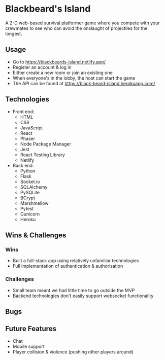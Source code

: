 # Blackbeard's Island

A 2-D web-based survival platformer game where you compete with your crewmates to see who can avoid the onslaught of projectiles for the longest.

## Usage
- Go to https://blackbeards-island.netlify.app/
- Register an account & log in
- Either create a new room or join an existing one
- When everyone's in the lobby, the host can start the game
- The API can be found at https://black-beard-island.herokuapp.com/

## Technologies
- Front end:
    - HTML
    - CSS
    - JavaScript
    - React
    - Phaser
    - Node Package Manager
    - Jest
    - React Testing Library
    - Netlify
- Back end:
    - Python
    - Flask
    - Socket.io
    - SQLAlchemy
    - PySQLite
    - BCrypt
    - Marshmellow
    - Pytest
    - Gunicorn
    - Heroku

## Wins & Challenges
### Wins
- Built a full-stack app using relatively unfamiliar technologies
- Full implementation of authentication & authorisation

### Challenges
- Small team meant we had little time to go outside the MVP
- Backend technologies don't easily support websocket functionality

## Bugs


## Future Features
- Chat
- Mobile support
- Player collision & violence (pushing other players around)
